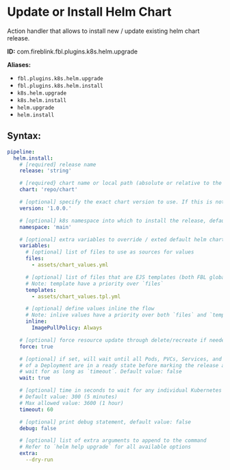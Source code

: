 # Update or Install Helm Chart

Action handler that allows to install new / update existing helm chart release.

**ID:** com.fireblink.fbl.plugins.k8s.helm.upgrade

**Aliases:**
* `fbl.plugins.k8s.helm.upgrade`
* `fbl.plugins.k8s.helm.install`
* `k8s.helm.upgrade`
* `k8s.helm.install`
* `helm.upgrade`
* `helm.install`

## Syntax:

```yaml
pipeline:
  helm.install:
    # [required] release name
    release: 'string'

    # [required} chart name or local path (absolute or relative to the flow file)
    chart: 'repo/chart'

    # [optional] specify the exact chart version to use. If this is not specified, the latest version is used (works only for charts referenced from repositories)
    version: '1.0.0.'

    # [optional] k8s namespace into which to install the release, default value: `default`
    namespace: 'main'

    # [optional] extra variables to override / exted default helm chart values
    variables: 
      # [optional] list of files to use as sources for values
      files: 
        - assets/chart_values.yml

      # [optional] list of files that are EJS templates (both FBL global and local delimiters are supported)
      # Note: template have a priority over `files`
      templates: 
        - assets/chart_values.tpl.yml

      # [optional] define values inline the flow
      # Note: inlive values have a priority over both `files` and `templates`
      inline: 
        ImagePullPolicy: Always

    # [optional] force resource update through delete/recreate if needed, default value: false
    force: true

    # [optional] if set, will wait until all Pods, PVCs, Services, and minimum number of Pods 
    # of a Deployment are in a ready state before marking the release as successful. It will 
    # wait for as long as `timeout`. Default value: false
    wait: true

    # [optional] time in seconds to wait for any individual Kubernetes operation (like Jobs for hooks)
    # Default value: 300 (5 minutes)
    # Max allowed value: 3600 (1 hour)
    timeout: 60

    # [optional] print debug statement, default value: false
    debug: false

    # [optional] list of extra arguments to append to the command
    # Refer to `helm help upgrade` for all available options
    extra: 
      --dry-run
```